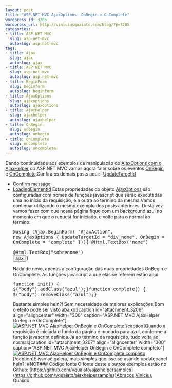 ```yaml
--- 
layout: post
title: "ASP.NET MVC AjaxOptions: OnBegin e OnComplete"
wordpress_id: 3205
wordpress_url: http://viniciusquaiato.com/blog/?p=3205
categories: 
- title: ASP.NET MVC
  slug: asp-net-mvc
  autoslug: asp.net-mvc
tags: 
- title: Ajax
  slug: ajax
  autoslug: ajax
- title: ASP.NET MVC
  slug: asp-net-mvc
  autoslug: asp.net-mvc
- title: BeginForm
  slug: beginform
  autoslug: beginform
- title: AjaxOptions
  slug: ajaxoptions
  autoslug: ajaxoptions
- title: AjaxHelper
  slug: ajaxhelper
  autoslug: ajaxhelper
- title: OnBegin
  slug: onbegin
  autoslug: onbegin
- title: OnComplete
  slug: oncomplete
  autoslug: oncomplete
---
```

Dando continuidade aos exemplos de manipulação do [AjaxOptions com o AjaxHelper](http://viniciusquaiato.com/blog/tag/ajaxoptions/) do ASP.NET MVC vamos agora falar sobre os eventos [OnBegin](http://msdn.microsoft.com/en-us/library/system.web.mvc.ajax.ajaxoptions.onbegin.aspx) e [OnComplete](http://msdn.microsoft.com/en-us/library/system.web.mvc.ajax.ajaxoptions.oncomplete.aspx).Confira os demais posts aqui:- [UpdateTargetId](http://viniciusquaiato.com/blog/asp-net-mvc-ajaxoptions-updatetargetid/)
- [Confirm message](http://viniciusquaiato.com/blog/asp-net-mvc-ajaxoptions-confirm-message/)
- [LoadingElementId](http://viniciusquaiato.com/blog/asp-net-mvc-ajaxoptions-loadingelementid/)
Estas propriedades do objeto [AjaxOptions](http://msdn.microsoft.com/en-us/library/system.web.mvc.ajax.ajaxoptions.aspx) são configuradas com nomes de funções javascript que serão executadas uma no início da requisição, e a outra ao término da mesma.Vamos continuar utilizando o mesmo exemplo dos posts anteriores. Desta vez vamos fazer com que nossa página fique com um background azul no momento em que o request for iniciado, e volte para o normal ao término:<pre lang="html4strict">@using (Ajax.BeginForm(    "AjaxAction",    new AjaxOptions { UpdateTargetId = "div_nome", OnBegin = "init", OnComplete = "complete" })){    @Html.TextBox("nome")<br />    @Html.TextBox("sobrenome")    <input type="submit" value="ajax" />}</pre>Nada de novo, apenas a configuração das duas propriedades OnBegin e OnComplete. As funções javascript a que elas se referem estão aqui:<pre lang="javascript">function init() {    $("body").addClass("azul");}function complete() {    $("body").removeClass("azul");}</pre>Bastante simples hein?! Sem necessidade de maiores explicações.Bom o efeito pode ser visto abaixo:[caption id="attachment_3206" align="aligncenter" width="300" caption="ASP.NET MVC AjaxHelper OnBegin e OnComplete"][![ASP.NET MVC AjaxHelper OnBegin e OnComplete](http://viniciusquaiato.com/blog/wp-content/uploads/2011/02/Ajax-Helper-OnBegin-e-OnComplete-300x256.png "ASP.NET MVC AjaxHelper OnBegin e OnComplete")](http://viniciusquaiato.com/blog/wp-content/uploads/2011/02/Ajax-Helper-OnBegin-e-OnComplete.png)[/caption]Quando a requisição é iniciada o fundo da página é mudado para azul, conforme a função javascript definida.Já ao término da requisição, tudo volta ao normal:[caption id="attachment_3207" align="aligncenter" width="300" caption="ASP.NET MVC AjaxHelper OnBegin e OnComplete completo"][![ASP.NET MVC AjaxHelper OnBegin e OnComplete completo](http://viniciusquaiato.com/blog/wp-content/uploads/2011/02/Ajax-Helper-OnBegin-e-OnComplete-2-300x256.png "ASP.NET MVC AjaxHelper OnBegin e OnComplete completo")](http://viniciusquaiato.com/blog/wp-content/uploads/2011/02/Ajax-Helper-OnBegin-e-OnComplete-2.png)[/caption]É isso aê galera, mais simples que isso só usando updatepanel hein?! #NOT### Código fonte
O fonte deste e outros exemplos estão no Github: [https://github.com/vquaiato/ajaxhelpersamples](https://github.com/vquaiato/ajaxhelpersamples)Abraços,Vinicius Quaiato.
